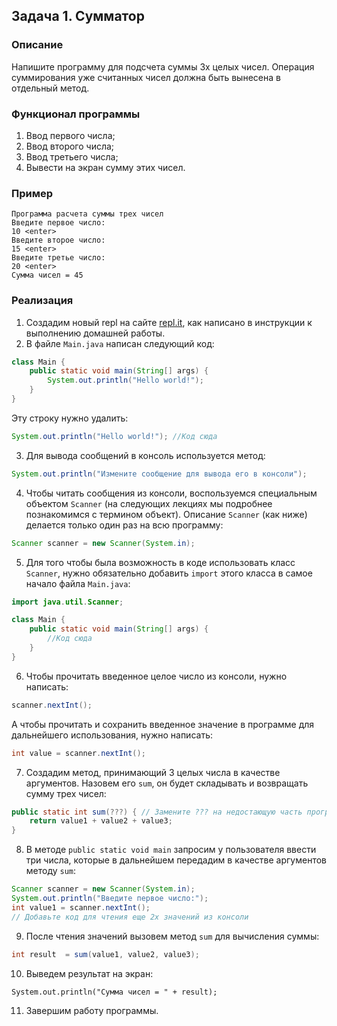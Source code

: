## Задача 1. Сумматор

### Описание
Напишите программу для подсчета суммы 3х целых чисел. Операция суммирования уже считанных чисел должна быть вынесена в отдельный метод.

### Функционал программы
1. Ввод первого числа;
2. Ввод второго числа;
3. Ввод третьего числа;
4. Вывести на экран сумму этих чисел.

### Пример
```
Программа расчета суммы трех чисел
Введите первое число:
10 <enter>
Введите второе число:
15 <enter>
Введите третье число:
20 <enter>
Сумма чисел = 45
```

### Реализация
1. Создадим новый repl на сайте [repl.it](https://repl.it/repls), как написано в инструкции к выполнению домашней работы.
2. В файле `Main.java` написан следующий код:

```java
class Main {
    public static void main(String[] args) {
        System.out.println("Hello world!");
    }
}
``` 

Эту строку нужно удалить:

```java
System.out.println("Hello world!"); //Код сюда
```

3. Для вывода сообщений в консоль используется метод:

```java
System.out.println("Измените сообщение для вывода его в консоли");
```

4. Чтобы читать сообщения из консоли, воспользуемся специальным объектом `Scanner` (на следующих лекциях
мы подробнее познакомимся с термином объект). Описание `Scanner` (как ниже) делается только один раз на всю программу:

```java
Scanner scanner = new Scanner(System.in);
```

5. Для того чтобы была возможность в коде использовать класс `Scanner`, нужно обязательно добавить `import` этого класса 
в самое начало файла `Main.java`:

```java
import java.util.Scanner;

class Main {
    public static void main(String[] args) {
        //Код сюда
    }
}
 ```

6. Чтобы прочитать введенное целое число из консоли, нужно написать:

```java
scanner.nextInt();
```

А чтобы прочитать и сохранить введенное значение в программе для дальнейшего использования, нужно написать:

```java
int value = scanner.nextInt();
```

7. Создадим метод, принимающий 3 целых числа в качестве аргументов. Назовем его `sum`, он будет складывать и возвращать сумму трех чисел:

```java
public static int sum(???) { // Замените ??? на недостающую часть программы
    return value1 + value2 + value3;
}
```

8. В методе `public static void main` запросим у пользователя ввести три числа, которые в дальнейшем передадим в качестве аргументов методу `sum`:

```java
Scanner scanner = new Scanner(System.in);
System.out.println("Введите первое число:");
int value1 = scanner.nextInt();
// Добавьте код для чтения еще 2х значений из консоли
``` 

9. После чтения значений вызовем метод `sum` для вычисления суммы:

```java
int result  = sum(value1, value2, value3);
```

10. Выведем результат на экран:

```
System.out.println("Сумма чисел = " + result);
```

11. Завершим работу программы.
